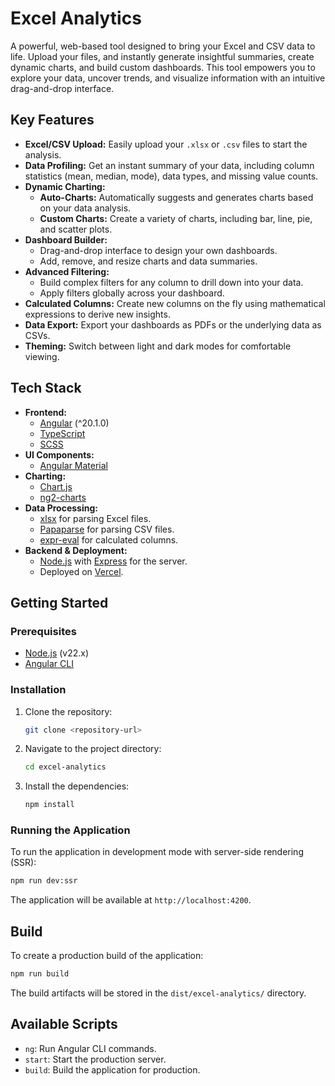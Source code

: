 # Excel Analytics

A powerful, web-based tool designed to bring your Excel and CSV data to life. Upload your files, and instantly generate insightful summaries, create dynamic charts, and build custom dashboards. This tool empowers you to explore your data, uncover trends, and visualize information with an intuitive drag-and-drop interface.

## Key Features

- **Excel/CSV Upload:** Easily upload your `.xlsx` or `.csv` files to start the analysis.
- **Data Profiling:** Get an instant summary of your data, including column statistics (mean, median, mode), data types, and missing value counts.
- **Dynamic Charting:**
  - **Auto-Charts:** Automatically suggests and generates charts based on your data analysis.
  - **Custom Charts:** Create a variety of charts, including bar, line, pie, and scatter plots.
- **Dashboard Builder:**
  - Drag-and-drop interface to design your own dashboards.
  - Add, remove, and resize charts and data summaries.
- **Advanced Filtering:**
  - Build complex filters for any column to drill down into your data.
  - Apply filters globally across your dashboard.
- **Calculated Columns:** Create new columns on the fly using mathematical expressions to derive new insights.
- **Data Export:** Export your dashboards as PDFs or the underlying data as CSVs.
- **Theming:** Switch between light and dark modes for comfortable viewing.

## Tech Stack

- **Frontend:**
  - [Angular](https://angular.io/) (^20.1.0)
  - [TypeScript](https://www.typescriptlang.org/)
  - [SCSS](https://sass-lang.com/)
- **UI Components:**
  - [Angular Material](https://material.angular.io/)
- **Charting:**
  - [Chart.js](https://www.chartjs.org/)
  - [ng2-charts](https://www.npmjs.com/package/ng2-charts)
- **Data Processing:**
  - [xlsx](https://www.npmjs.com/package/xlsx) for parsing Excel files.
  - [Papaparse](https://www.papaparse.com/) for parsing CSV files.
  - [expr-eval](https://www.npmjs.com/package/expr-eval) for calculated columns.
- **Backend & Deployment:**
  - [Node.js](https://nodejs.org/) with [Express](https://expressjs.com/) for the server.
  - Deployed on [Vercel](https://vercel.com/).

## Getting Started

### Prerequisites

- [Node.js](https://nodejs.org/) (v22.x)
- [Angular CLI](https://angular.io/cli)

### Installation

1.  Clone the repository:
    ```bash
    git clone <repository-url>
    ```
2.  Navigate to the project directory:
    ```bash
    cd excel-analytics
    ```
3.  Install the dependencies:
    ```bash
    npm install
    ```

### Running the Application

To run the application in development mode with server-side rendering (SSR):

```bash
npm run dev:ssr
```

The application will be available at `http://localhost:4200`.

## Build

To create a production build of the application:

```bash
npm run build
```

The build artifacts will be stored in the `dist/excel-analytics/` directory.

## Available Scripts

- `ng`: Run Angular CLI commands.
- `start`: Start the production server.
- `build`: Build the application for production.

